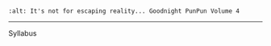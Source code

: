 # 

```{image} images/reality_punpun_v4_crop.png
:alt: It's not for escaping reality... Goodnight PunPun Volume 4
```

---

Syllabus

